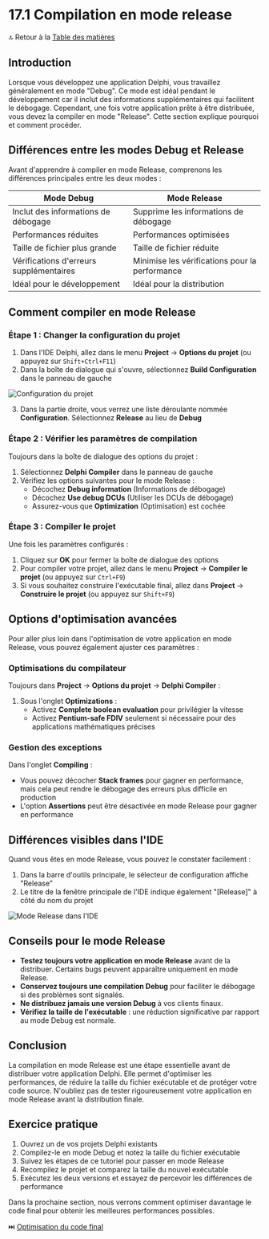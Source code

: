 # 17.1 Compilation en mode release

🔝 Retour à la [Table des matières](/SOMMAIRE.md)

## Introduction

Lorsque vous développez une application Delphi, vous travaillez généralement en mode "Debug". Ce mode est idéal pendant le développement car il inclut des informations supplémentaires qui facilitent le débogage. Cependant, une fois votre application prête à être distribuée, vous devez la compiler en mode "Release". Cette section explique pourquoi et comment procéder.

## Différences entre les modes Debug et Release

Avant d'apprendre à compiler en mode Release, comprenons les différences principales entre les deux modes :

| Mode Debug | Mode Release |
|------------|--------------|
| Inclut des informations de débogage | Supprime les informations de débogage |
| Performances réduites | Performances optimisées |
| Taille de fichier plus grande | Taille de fichier réduite |
| Vérifications d'erreurs supplémentaires | Minimise les vérifications pour la performance |
| Idéal pour le développement | Idéal pour la distribution |

## Comment compiler en mode Release

### Étape 1 : Changer la configuration du projet

1. Dans l'IDE Delphi, allez dans le menu **Project** → **Options du projet** (ou appuyez sur `Shift+Ctrl+F11`)
2. Dans la boîte de dialogue qui s'ouvre, sélectionnez **Build Configuration** dans le panneau de gauche

![Configuration du projet](https://placeholder-image.com/delphi-project-config.png)

3. Dans la partie droite, vous verrez une liste déroulante nommée **Configuration**. Sélectionnez **Release** au lieu de **Debug**

### Étape 2 : Vérifier les paramètres de compilation

Toujours dans la boîte de dialogue des options du projet :

1. Sélectionnez **Delphi Compiler** dans le panneau de gauche
2. Vérifiez les options suivantes pour le mode Release :
   - Décochez **Debug information** (Informations de débogage)
   - Décochez **Use debug DCUs** (Utiliser les DCUs de débogage)
   - Assurez-vous que **Optimization** (Optimisation) est cochée

### Étape 3 : Compiler le projet

Une fois les paramètres configurés :

1. Cliquez sur **OK** pour fermer la boîte de dialogue des options
2. Pour compiler votre projet, allez dans le menu **Project** → **Compiler le projet** (ou appuyez sur `Ctrl+F9`)
3. Si vous souhaitez construire l'exécutable final, allez dans **Project** → **Construire le projet** (ou appuyez sur `Shift+F9`)

## Options d'optimisation avancées

Pour aller plus loin dans l'optimisation de votre application en mode Release, vous pouvez également ajuster ces paramètres :

### Optimisations du compilateur

Toujours dans **Project** → **Options du projet** → **Delphi Compiler** :

1. Sous l'onglet **Optimizations** :
   - Activez **Complete boolean evaluation** pour privilégier la vitesse
   - Activez **Pentium-safe FDIV** seulement si nécessaire pour des applications mathématiques précises

### Gestion des exceptions

Dans l'onglet **Compiling** :

- Vous pouvez décocher **Stack frames** pour gagner en performance, mais cela peut rendre le débogage des erreurs plus difficile en production
- L'option **Assertions** peut être désactivée en mode Release pour gagner en performance

## Différences visibles dans l'IDE

Quand vous êtes en mode Release, vous pouvez le constater facilement :

1. Dans la barre d'outils principale, le sélecteur de configuration affiche "Release"
2. Le titre de la fenêtre principale de l'IDE indique également "[Release]" à côté du nom du projet

![Mode Release dans l'IDE](https://placeholder-image.com/delphi-release-mode.png)

## Conseils pour le mode Release

- **Testez toujours votre application en mode Release** avant de la distribuer. Certains bugs peuvent apparaître uniquement en mode Release.
- **Conservez toujours une compilation Debug** pour faciliter le débogage si des problèmes sont signalés.
- **Ne distribuez jamais une version Debug** à vos clients finaux.
- **Vérifiez la taille de l'exécutable** : une réduction significative par rapport au mode Debug est normale.

## Conclusion

La compilation en mode Release est une étape essentielle avant de distribuer votre application Delphi. Elle permet d'optimiser les performances, de réduire la taille du fichier exécutable et de protéger votre code source. N'oubliez pas de tester rigoureusement votre application en mode Release avant la distribution finale.

## Exercice pratique

1. Ouvrez un de vos projets Delphi existants
2. Compilez-le en mode Debug et notez la taille du fichier exécutable
3. Suivez les étapes de ce tutoriel pour passer en mode Release
4. Recompilez le projet et comparez la taille du nouvel exécutable
5. Exécutez les deux versions et essayez de percevoir les différences de performance

Dans la prochaine section, nous verrons comment optimiser davantage le code final pour obtenir les meilleures performances possibles.

⏭️ [Optimisation du code final](/17-distribution-et-deploiement/02-optimisation-du-code-final.md)
